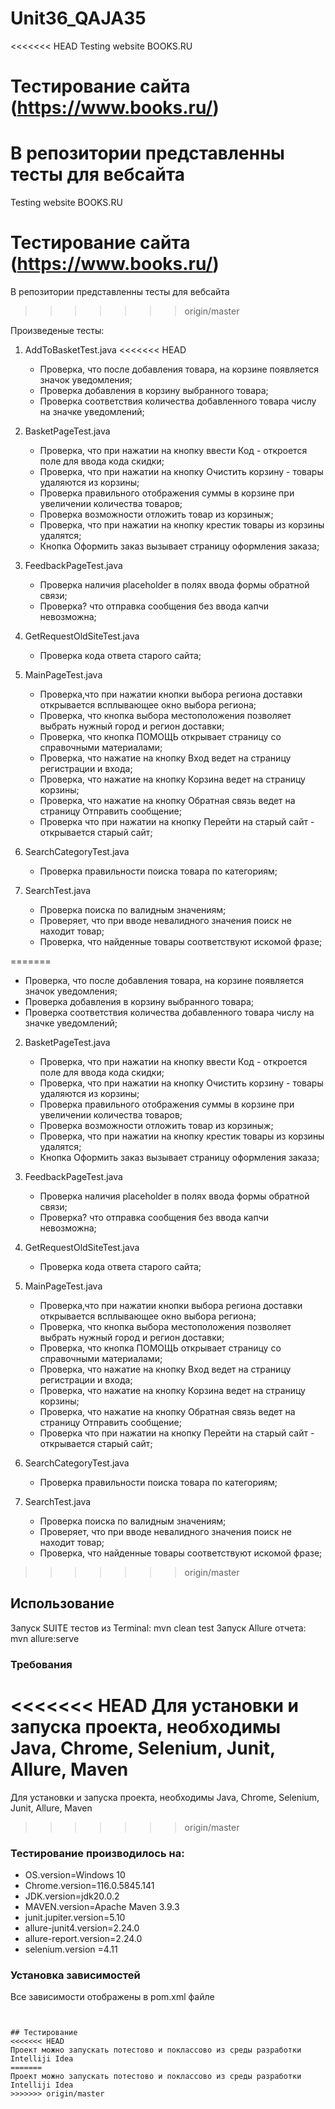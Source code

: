 # Unit36_QAJA35
<<<<<<< HEAD
Testing website BOOKS.RU
# Тестирование сайта (https://www.books.ru/)
В репозитории представленны тесты для вебсайта
=======
Testing website BOOKS.RU 
# Тестирование сайта (https://www.books.ru/)
В репозитории представленны тесты для вебсайта 
>>>>>>> origin/master

Произведеные тесты:

1. AddToBasketTest.java
<<<<<<< HEAD
    - Проверка, что после добавления товара, на корзине появляется значок уведомления;
    - Проверка добавления в корзину выбранного товара;
    - Проверка соответствия количества добавленного товара числу на значке уведомлений;

2. BasketPageTest.java
    - Проверка, что при нажатии на кнопку ввести Код - откроется поле для ввода кода скидки;
    - Проверка, что при нажатии на кнопку Очистить корзину - товары удаляются из корзины;
    - Проверка правильного отображения суммы в корзине при увеличении количества товаров;
    - Проверка возможности отложить товар из корзиныж;
    - Проверка, что при нажатии на кнопку крестик товары из корзины удалятся;
    - Кнопка Оформить заказ вызывает страницу оформления заказа;

3. FeedbackPageTest.java
    - Проверка наличия placeholder в полях ввода формы обратной связи;
    - Проверка? что отправка сообщения без ввода капчи невозможна;

4. GetRequestOldSiteTest.java
    - Проверка кода ответа старого сайта;

5. MainPageTest.java
    - Проверка,что при нажатии кнопки выбора региона доставки открывается всплывающее окно выбора региона;
    - Проверка, что кнопка выбора местоположения позволяет выбрать нужный город и регион доставки;
    - Проверка, что кнопка ПОМОЩЬ открывает страницу со справочными материалами;
    - Проверка, что нажатие на кнопку Вход ведет на страницу регистрации и входа;
    - Проверка, что нажатие на кнопку Корзина ведет на страницу корзины;
    - Проверка, что нажатие на кнопку Обратная связь ведет на страницу Отправить сообщение;
    - Проверка что при нажатии на кнопку Перейти на старый сайт - открывается старый сайт;

6. SearchCategoryTest.java
    - Проверка правильности поиска  товара по категориям;

7. SearchTest.java
    - Проверка поиска по валидным значениям;
    - Проверяет, что при вводе невалидного значения поиск не находит товар;
    - Проверка, что найденные товары соответствуют искомой фразе;


=======
   - Проверка, что после добавления товара, на корзине появляется значок уведомления;
   - Проверка добавления в корзину выбранного товара;
   - Проверка соответствия количества добавленного товара числу на значке уведомлений;
     
2. BasketPageTest.java
   - Проверка, что при нажатии на кнопку ввести Код - откроется поле для ввода кода скидки;
   - Проверка, что при нажатии на кнопку Очистить корзину - товары удаляются из корзины;
   - Проверка правильного отображения суммы в корзине при увеличении количества товаров;
   - Проверка возможности отложить товар из корзиныж;
   - Проверка, что при нажатии на кнопку крестик товары из корзины удалятся;
   - Кнопка Оформить заказ вызывает страницу оформления заказа;
   
3. FeedbackPageTest.java
   - Проверка наличия placeholder в полях ввода формы обратной связи;
   - Проверка? что отправка сообщения без ввода капчи невозможна;
 
4. GetRequestOldSiteTest.java
   - Проверка кода ответа старого сайта;
     
5. MainPageTest.java
   - Проверка,что при нажатии кнопки выбора региона доставки открывается всплывающее окно выбора региона;
   - Проверка, что кнопка выбора местоположения позволяет выбрать нужный город и регион доставки;
   - Проверка, что кнопка ПОМОЩЬ открывает страницу со справочными материалами;
   - Проверка, что нажатие на кнопку Вход ведет на страницу регистрации и входа;
   - Проверка, что нажатие на кнопку Корзина ведет на страницу корзины;
   - Проверка, что нажатие на кнопку Обратная связь ведет на страницу Отправить сообщение;
   - Проверка что при нажатии на кнопку Перейти на старый сайт - открывается старый сайт;

6. SearchCategoryTest.java
   - Проверка правильности поиска  товара по категориям;
   
8. SearchTest.java
   - Проверка поиска по валидным значениям;
   - Проверяет, что при вводе невалидного значения поиск не находит товар;
   - Проверка, что найденные товары соответствуют искомой фразе;

   
>>>>>>> origin/master

## Использование
Запуск SUITE тестов из Terminal:
mvn clean test
Запуск Allure отчета:
mvn allure:serve


### Требования
<<<<<<< HEAD
Для установки и запуска проекта, необходимы Java, Chrome, Selenium, Junit, Allure, Maven
=======
Для установки и запуска проекта, необходимы Java, Chrome, Selenium, Junit, Allure, Maven 
>>>>>>> origin/master
### Тестирование производилось на:
- OS.version=Windows 10
- Chrome.version=116.0.5845.141
- JDK.version=jdk20.0.2
- MAVEN.version=Apache Maven 3.9.3
- junit.jupiter.version=5.10
- allure-junit4.version=2.24.0
- allure-report.version=2.24.0
- selenium.version =4.11

### Установка зависимостей
Все зависимости отображены в pom.xml файле
```


## Тестирование
<<<<<<< HEAD
Проект можно запускать потестово и поклассово из среды разработки Intelliji Idea 
=======
Проект можно запускать потестово и поклассово из среды разработки Intelliji Idea 
>>>>>>> origin/master
